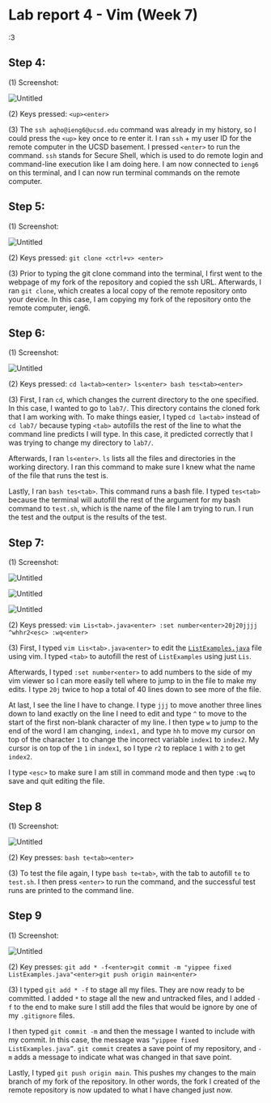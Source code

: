 # Lab report 4 - Vim (Week 7)
:3
## Step 4:

(1) Screenshot:

![Untitled](https://lh3.googleusercontent.com/pw/AP1GczNyZ85lnm81tIld0GdoaXF3-oxuJSoql4a_m0DhiVVph7YefCsyEq2JjikwV3mRgl0oif-JMgQlV-JseT5sOn4zXnoMqA21-flU4KWw7tDweFlKp9oTSDOq6FKmGm4pKt0kSemPrvXkZOC-EM0zX60_=w1271-h831-s-no?authuser=0)

(2) Keys pressed: `<up><enter>`

(3) The `ssh aqho@ieng6@ucsd.edu` command was already in my history, so I could press the `<up>` key once to re enter it. I ran `ssh` + my user ID for the remote computer in the UCSD basement. I pressed `<enter>` to run the command. `ssh` stands for Secure Shell, which is used to do remote login and command-line execution like I am doing here. I am now connected to `ieng6` on this terminal, and I can now run terminal commands on the remote computer.

## Step 5:

(1) Screenshot: 

![Untitled](https://lh3.googleusercontent.com/pw/AP1GczOPQt1qMZu_lCsn4K7ekLaLj3d-Axa2RSk4ElXoTQyy1mtzTC-HA7dm--sR1fUcxWU22-lHPIVyO07up0EYR1z0DGAZjB1a4Tc0-I6bnj4XXkPKfJvkrtokxKOzxSBgve5NIAJMNVn7O9zXkJYSTEzy=w1271-h494-s-no?authuser=0)

(2) Keys pressed: `git clone <ctrl+v> <enter>`

(3) Prior to typing the git clone command into the terminal, I first went to the webpage of my fork of the repository and copied the ssh URL. Afterwards, I ran `git clone`, which creates a local copy of the remote repository onto your device. In this case, I am copying my fork of the repository onto the remote computer, ieng6. 

## Step 6:

(1) Screenshot: 

![Untitled](https://lh3.googleusercontent.com/pw/AP1GczOgXxG9Cn1ki6GLuM_WMSaTdyrrL3SWa3kWZKdlzGZk8_b8LUWglC4h9j2ihDayYZrRk4Bas1sOkqg5sHRuXus1U1j1WSfmiH8xaAg7xQ5-9_KqpAvy_pjb5DQC2qiira4ZtyNdasGnTL6WP3Y3ulEA=w1271-h1003-s-no?authuser=0)

(2) Keys pressed: `cd la<tab><enter> ls<enter> bash tes<tab><enter>`

(3) First, I ran `cd`, which changes the current directory to the one specified. In this case, I wanted to go to `lab7/`. This directory contains the cloned fork that I am working with. To make things easier, I typed `cd la<tab>` instead of `cd lab7/` because typing `<tab>` autofills the rest of the line to what the command line predicts I will type. In this case, it predicted correctly that I was trying to change my directory to `lab7/`.

Afterwards, I ran `ls<enter>`. `ls` lists all the files and directories in the working directory. I ran this command to make sure I knew what the name of the file that runs the test is.

Lastly, I ran `bash tes<tab>`. This command runs a bash file. I typed `tes<tab>` because the terminal will autofill the rest of the argument for my bash command to `test.sh`, which is the name of the file I am trying to run. I run the test and the output is the results of the test.

## Step 7:

(1) Screenshot: 

![Untitled](https://lh3.googleusercontent.com/pw/AP1GczNj75INRDV3Wx9beSsxdIGWRYq4ZoDA69RDb125jfaBjaK2aHzX-4wuVUmRHmmNiVbJz544N1rWRGvPWzTC65ZqYL9IzPNMEvNhUS1s9hAqPzqE6NOhuBmRlNXs8zsQmeRATIG2kiOWeAVpDRTEiSmD=w1142-h122-s-no?authuser=0)

![Untitled](https://lh3.googleusercontent.com/pw/AP1GczOABXecDDAabcr2vGtpyu9Y3WvSMdzMazC1qdzpNvsh4gzRkaNCmynv20kpC1ocqzT5VA-c3CZ2z1zgIpGT7NmCDMcdoMT7IwhT08zSbpfwykYXdfc-ReoGy-N1Zb8EABiplTQmYXWIStmcpnJ4M4hr=w1271-h1193-s-no?authuser=0)

![Untitled](https://lh3.googleusercontent.com/pw/AP1GczM9jypQEcBOqXhrbQi7Hutlg8yQiqfvV4BCXPD-yAE3y8pKY8vZdTAfdeEFRx6WjDT8TEIjd1BIgpgjh7lL6tR-mkff6TNMdf_57d42I_8F69V-TDehhRspM0VO0tFkXP9Qf0Yx9vlhbbvob-go6btT=w1271-h451-s-no?authuser=0)

(2) Keys pressed: `vim Lis<tab>.java<enter> :set number<enter>20j20jjjj ^whhr2<esc> :wq<enter>`

(3) First, I typed `vim Lis<tab>.java<enter>` to edit the [`ListExamples.java`](http://ListExamples.java) file using vim. I typed `<tab>` to autofill the rest of `ListExamples` using just `Lis`. 

Afterwards, I typed `:set number<enter>` to add numbers to the side of my vim viewer so I can more easily tell where to jump to in the file to make my edits. I type `20j` twice to hop a total of 40 lines down to see more of the file. 

At last, I see the line I have to change. I type `jjj` to move another three lines down to land exactly on the line I need to edit and type `^` to move to the start of the first non-blank character of my line. I then type `w` to jump to the end of the word I am changing, `index1,` and type `hh` to move my cursor on top of the character `1` to change the incorrect variable `index1` to `index2`. My cursor is on top of the `1` in `index1`, so I type `r2` to replace `1` with `2` to get `index2`. 

I type `<esc>` to make sure I am still in command mode and then type `:wq` to save and quit editing the file.

## Step 8

(1) Screenshot: 

![Untitled](https://lh3.googleusercontent.com/pw/AP1GczMEoIZH3El63M4vNXa6LN--IWQDnz4NJCGmFf6Mlq6PMOrehe4-Wov-aJpcn9ooC0TDPvTlHYxoGqemDizR2gaaEdgwzSAQNnNySsI3o7sYJVbiEuLEz4-a20lBZu20Bw7miDtqpmgjxYbh1-v_kGPp=w858-h412-s-no?authuser=0)

(2) Key presses: `bash te<tab><enter>`

(3) To test the file again, I type `bash te<tab>`, with the tab to autofill `te` to `test.sh`. I then press `<enter>` to run the command, and the successful test runs are printed to the command line.

## Step 9

(1) Screenshot: 

![Untitled](https://lh3.googleusercontent.com/pw/AP1GczNr-bB6zHKGAXlx-Dx9LAS9k82yApy51YU96iqClxMlzokDc_MCQtj_yrm9QvphUr25s8wZF8KcbSYPe-8eXMOalI-xf7Cqe9UGx2a1E61UECIhy037uThWMnFN8UJfiCiJThdyHIhiM-eBly4twWE8=w1155-h1330-s-no?authuser=0)

(2) Key presses: `git add * -f<enter>git commit -m "yippee fixed ListExamples.java"<enter>git push origin main<enter>`

(3) I typed `git add * -f` to stage all my files. They are now ready to be committed. I added `*` to stage all the new and untracked files, and I added `-f` to the end to make sure I still add the files that would be ignore by one of my `.gitignore` files. 

I then typed `git commit -m` and then the message I wanted to include with my commit. In this case, the message was `“yippee fixed ListExamples.java”`. `git commit` creates a save point of my repository, and `-m` adds a message to indicate what was changed in that save point.

Lastly, I typed `git push origin main`. This pushes my changes to the main branch of my fork of the repository. In other words, the fork I created of the remote repository is now updated to what I have changed just now.
